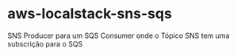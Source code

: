 # aws-localstack-sns-sqs
SNS Producer para um SQS Consumer onde o Tópico SNS tem uma subscrição para o SQS
